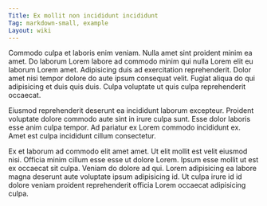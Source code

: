 ```yaml
---
Title: Ex mollit non incididunt incididunt
Tag: markdown-small, example
Layout: wiki
---
```

Commodo culpa et laboris enim veniam. Nulla amet sint proident minim ea amet. Do laborum Lorem labore ad commodo minim qui nulla Lorem elit eu laborum Lorem amet. Adipisicing duis ad exercitation reprehenderit. Dolor amet nisi tempor dolore do aute ipsum consequat velit. Fugiat aliqua do qui adipisicing et duis quis duis. Culpa voluptate ut quis culpa reprehenderit occaecat.

Eiusmod reprehenderit deserunt ea incididunt laborum excepteur. Proident voluptate dolore commodo aute sint in irure culpa sunt. Esse dolor laboris esse anim culpa tempor. Ad pariatur ex Lorem commodo incididunt ex. Amet est culpa incididunt cillum consectetur.

Ex et laborum ad commodo elit amet amet. Ut elit mollit est velit eiusmod nisi. Officia minim cillum esse esse ut dolore Lorem. Ipsum esse mollit ut est ex occaecat sit culpa. Veniam do dolore ad qui. Lorem adipisicing ea labore magna deserunt aute voluptate ipsum adipisicing id. Ut culpa irure id id dolore veniam proident reprehenderit officia Lorem occaecat adipisicing culpa.